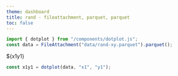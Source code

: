 ```yaml
---
theme: dashboard
title: rand - fileattachment, parquet, parquet
toc: false
---
```


```js
import { dotplot } from "/components/dotplot.js";
const data = FileAttachment("data/rand-xy.parquet").parquet();
```

<div class="card">${x1y1}</div>

```js
const x1y1 = dotplot(data, "x1", "y1");
```
